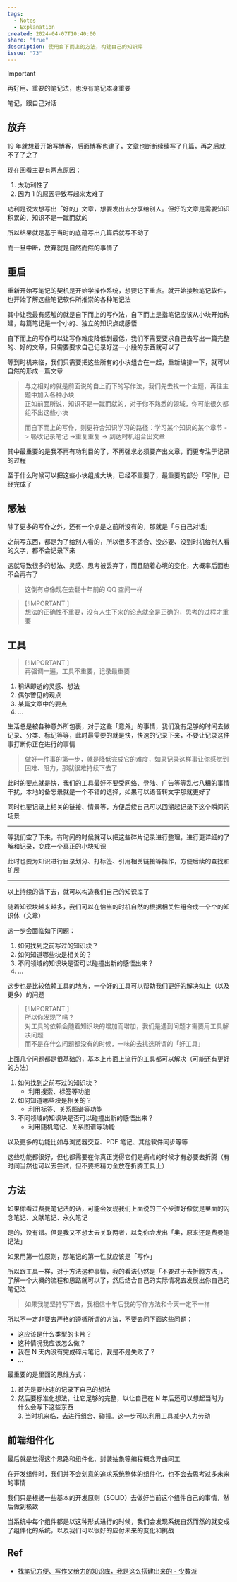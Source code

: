 ```yaml
---
tags:
  - Notes
  - Explanation
created: 2024-04-07T10:40:00
share: "true"
description: 使用自下而上的方法，构建自己的知识库
issue: "73"
---
```


> [!IMPORTANT]  
> 再好用、重要的笔记法，也没有笔记本身重要
>
> 笔记，跟自己对话

## 放弃

19 年就想着开始写博客，后面博客也建了，文章也断断续续写了几篇，再之后就不了了之了

现在回看主要有两点原因：

1. 太功利性了
2. 因为 1 的原因导致写起来太难了

功利是说太想写出「好的」文章，想要发出去分享给别人。但好的文章是需要知识积累的，知识不是一蹴而就的

所以结果就是基于当时的底蕴写出几篇后就写不动了

而一旦中断，放弃就是自然而然的事情了

## 重启

重新开始写笔记的契机是开始学操作系统，想要记下重点。就开始接触笔记软件，也开始了解这些笔记软件所推崇的各种笔记法

其中让我最有感触的就是自下而上的写作法，自下而上是指笔记应该从小块开始构建，每篇笔记是一个小的、独立的知识点或感悟

自下而上的写作可以让写作难度降低到最低，我们不需要要求自己去写出一篇完整的、好的文章，只需要要求自己记录好这一小段的东西就可以了

等到时机来临，我们只需要把这些所有的小块组合在一起，重新编排一下，就可以自然的形成一篇文章

> 与之相对的就是前面说的自上而下的写作法，我们先去找一个主题，再往主题中加入各种小块  
> 正如前面所说，知识不是一蹴而就的，对于你不熟悉的领域，你可能很久都组不出这些小块
>
> 而自下而上的写作，则更符合知识学习的路径：学习某个知识的某个章节 -> 吸收记录笔记 ->重复重复 -> 到达时机组合出文章

其中最重要的是我不再有功利目的了，不再强求必须要产出文章，而更专注于记录的过程

至于什么时候可以把这些小块组成大块，已经不重要了，最重要的部分「写作」已经完成了

## 感触

除了更多的写作之外，还有一个点是之前所没有的，那就是「与自己对话」

之前写东西，都是为了给别人看的，所以很多不适合、没必要、没到时机给别人看的文字，都不会记录下来

这就导致很多的想法、灵感、思考被丢弃了，而且随着心境的变化，大概率后面也不会再有了

> 这倒有点像现在去翻十年前的 QQ 空间一样

> [!IMPORTANT ]  
> 想法的正确性不重要，没有人生下来的论点就全是正确的，思考的过程才重要

## 工具

> [!IMPORTANT ]  
> 再强调一遍，工具不重要，记录最重要

1. 稍纵即逝的灵感、想法
2. 偶尔瞥见的观点
3. 某篇文章中的要点
4. …

生活总是被各种意外所包裹，对于这些「意外」的事情，我们没有足够的时间去做记录、分类、标记等等，此时最需要的就是快，快速的记录下来，不要让记录这件事打断你正在进行的事情

> 做好一件事的第一步，就是降低完成它的难度，如果记录这样事让你感觉到困难、阻力，那就很难持续下去了

此时的要点就是快，我们的工具最好不要受网络、登陆、广告等等乱七八糟的事情干扰，本地的备忘录就是一个不错的选择，如果可以语音转文字那就更好了

同时也要记录上相关的链接、情景等，方便后续自己可以回溯起记录下这个瞬间的场景

---

等我们空了下来，有时间的时候就可以把这些碎片记录进行整理，进行更详细的了解和记录，变成一个真正的小块知识

此时也要为知识进行目录划分、打标签、引用相关链接等操作，方便后续的查找和扩展

---

以上持续的做下去，就可以构造我们自己的知识库了

随着知识块越来越多，我们可以在恰当的时机自然的根据相关性组合成一个个的知识体（文章）

这一步会面临如下问题：

1. 如何找到之前写过的知识块？
2. 如何知道哪些块是相关的？
3. 不同领域的知识块是否可以碰撞出新的感悟出来？
4. …

这步也是比较依赖工具的地方，一个好的工具可以帮助我们更好的解决如上（以及更多）的问题

> [!IMPORTANT ]  
> 所以你发现了吗？  
> 对工具的依赖会随着知识块的增加而增加，我们是遇到问题才需要用工具解决问题  
> 而不是在什么问题都没有的时候，一味的去挑选所谓的「好工具」

上面几个问题都是很基础的，基本上市面上流行的工具都可以解决（可能还有更好的方法）

1. 如何找到之前写过的知识块？
   - 利用搜索、标签等功能
2. 如何知道哪些块是相关的？
   - 利用标签、关系图谱等功能
3. 不同领域的知识块是否可以碰撞出新的感悟出来？
   - 利用随机笔记、关系图谱等功能

以及更多的功能比如与浏览器交互、PDF 笔记、其他软件同步等等

这些功能都很好，但也都需要在你真正觉得它们是痛点的时候才有必要去折腾（有时间当然也可以去尝试，但不要把精力全放在折腾工具上）

## 方法

如果你看过费曼笔记法的话，可能会发现我们上面说的三个步骤好像就是里面的闪念笔记、文献笔记、永久笔记

是的，没有错。但是我又不想太去关联两者，以免你会发出「奥，原来还是费曼笔记法」

如果用第一性原则，那笔记的第一性就应该是「写作」

所以跟工具一样，对于方法这种事情，我的看法仍然是「不要过于去折腾方法」，了解一个大概的流程和思路就可以了，然后结合自己的实际情况去发展出你自己的笔记法

> 如果我能坚持写下去，我相信十年后我的写作方法和今天一定不一样

所以不一定非要去严格的遵循所谓的方法，不要去问下面这些问题：

- 这应该是什么类型的卡片？
- 这种情况我应该怎么做？
- 我在 N 天内没有完成碎片笔记，我是不是失败了？
- …

最重要的是里面的思维方式：

1. 首先是要快速的记录下自己的想法
2. 然后要标准化想法，让它足够的完整，以让自己在 N 年后还可以想起当时为什么会写下这些东西  
   3. 当时机来临，去进行组合、碰撞。这一步可以利用工具减少人力劳动

## 前端组件化

最后就是觉得这个思路和组件化、封装抽象等编程概念异曲同工

在开发组件时，我们并不会刻意的追求系统整体的组件化，也不会去思考过多未来的事情

我们只是根据一些基本的开发原则（SOLID）去做好当前这个组件自己的事情，然后做到极致

当系统中每个组件都是以这种形式进行的时候，我们会发现系统自然而然的就变成了组件化的系统，以及我们可以很好的应付未来的变化和挑战

## Ref

- [找笔记方便、写作又给力的知识库，我是这么搭建出来的 - 少数派](https://sspai.com/post/77144)
